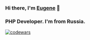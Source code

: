 ### Hi there, I'm <a href="https://t.me/kohmarik" target="_blank">Eugene</a>  👋

### PHP Developer. I'm from Russia.


[![codewars](https://www.codewars.com/users/kohmarik/badges/micro)](https://www.codewars.com/users/kohmarik) 

<!--
**EugeneKrivoshein/EugeneKrivoshein** is a ✨ _special_ ✨ repository because its `README.md` (this file) appears on your GitHub profile.

Here are some ideas to get you started:

- 🔭 I’m currently working on ...
- 🌱 I’m currently learning ...
- 👯 I’m looking to collaborate on ...
- 🤔 I’m looking for help with ...
- 💬 Ask me about ...
- 📫 How to reach me: ...
- 😄 Pronouns: ...
- ⚡ Fun fact: ...
-->

